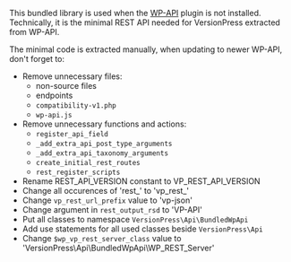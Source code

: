 This bundled library is used when the [WP-API](https://github.com/WP-API/WP-API) plugin is not installed.
Technically, it is the minimal REST API needed for VersionPress extracted from WP-API. 

The minimal code is extracted manually, when updating to newer WP-API, don't forget to:

- Remove unnecessary files:
    - non-source files
    - endpoints
    - `compatibility-v1.php`
    - `wp-api.js`
- Remove unnecessary functions and actions:
    - `register_api_field`
    - `_add_extra_api_post_type_arguments`
    - `_add_extra_api_taxonomy_arguments`
    - `create_initial_rest_routes`
    - `rest_register_scripts`
- Rename REST_API_VERSION constant to VP_REST_API_VERSION
- Change all occurences of 'rest_' to 'vp_rest_'
- Change `vp_rest_url_prefix` value to 'vp-json'
- Change <api name='WP-API'> argument in `rest_output_rsd` to 'VP-API'
- Put all classes to namespace `VersionPress\Api\BundledWpApi`
- Add use statements for all used classes beside `VersionPress\Api`
- Change `$wp_vp_rest_server_class` value to 'VersionPress\\Api\\BundledWpApi\\WP_REST_Server'
